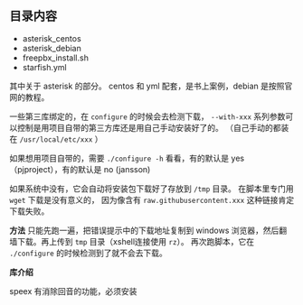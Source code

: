 ## 目录内容

- asterisk\_centos
- asterisk\_debian
- freepbx\_install.sh
- starfish.yml

其中关于 asterisk 的部分。
centos 和 yml 配套，是书上案例，debian 是按照官网的教程。

一些第三库绑定的，在 `configure` 的时候会去检测下载，
`--with-xxx` 系列参数可以控制是用项目自带的第三方库还是用自己手动安装好了的。
（自己手动的都装在 `/usr/local/etc/xxx` ）

如果想用项目自带的，需要 `./configure -h` 看看，有的默认是 yes （pjproject），有的默认是 no (jansson)

如果系统中没有，它会自动将安装包下载好了存放到 `/tmp` 目录。
在脚本里专门用 `wget` 下载是没有意义的，
因为像含有 `raw.githubusercontent.xxx` 这种链接肯定下载失败。

**方法** 只能先跑一遍，把错误提示中的下载地址复制到 windows 浏览器，然后翻墙下载。再上传到 `tmp` 目录（xshell连接使用 `rz`）。
再次跑脚本，它在 `./configure` 的时候检测到了就不会去下载。

**库介绍**

speex 有消除回音的功能，必须安装
